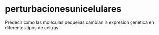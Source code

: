 # perturbacionesunicelulares
Predecir como las moleculas pequeñas cambian la expresion genetica en diferentes tipos de celulas
